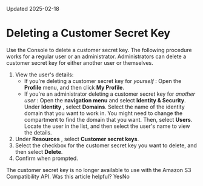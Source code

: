 Updated 2025-02-18
# Deleting a Customer Secret Key
Use the Console to delete a customer secret key.
The following procedure works for a regular user or an administrator. Administrators can delete a customer secret key for either another user or themselves.
  1. View the user's details:
     * If you're deleting a customer secret key for _yourself_ : 
Open the **Profile** menu, and then click **My Profile**.
     * If you're an administrator deleting a customer secret key for _another user_ : Open the **navigation menu** and select **Identity & Security**. Under **Identity** , select **Domains**. Select the name of the identity domain that you want to work in. You might need to change the compartment to find the domain that you want. Then, select **Users**. Locate the user in the list, and then select the user's name to view the details.
  2. Under **Resources** , select **Customer secret keys**.
  3. Select the checkbox for the customer secret key you want to delete, and then select **Delete**.
  4. Confirm when prompted.


The customer secret key is no longer available to use with the Amazon S3 Compatibility API.
Was this article helpful?
YesNo

